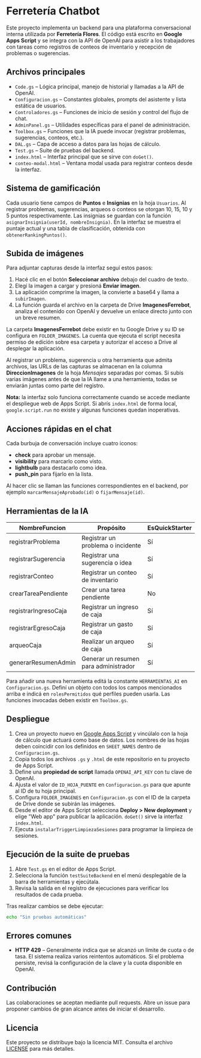 # Ferretería Chatbot

Este proyecto implementa un backend para una plataforma conversacional interna utilizada por **Ferretería Flores**. El código está escrito en **Google Apps Script** y se integra con la API de OpenAI para asistir a los trabajadores con tareas como registros de conteos de inventario y recepción de problemas o sugerencias.

## Archivos principales

- `Code.gs` – Lógica principal, manejo de historial y llamadas a la API de OpenAI.
- `Configuracion.gs` – Constantes globales, prompts del asistente y lista estática de usuarios.
- `Controladores.gs` – Funciones de inicio de sesión y control del flujo de chat.
- `AdminPanel.gs` – Utilidades específicas para el panel de administración.
- `Toolbox.gs` – Funciones que la IA puede invocar (registrar problemas, sugerencias, conteos, etc.).
- `DAL.gs` – Capa de acceso a datos para las hojas de cálculo.
- `Test.gs` – Suite de pruebas del backend.
- `index.html` – Interfaz principal que se sirve con `doGet()`.
- `conteo-modal.html` – Ventana modal usada para registrar conteos desde la interfaz.

## Sistema de gamificación

Cada usuario tiene campos de **Puntos** e **Insignias** en la hoja `Usuarios`.
Al registrar problemas, sugerencias, arqueos o conteos se otorgan 10, 15, 10 y 5 puntos respectivamente.
Las insignias se guardan con la función `asignarInsignia(userId, nombreInsignia)`.
En la interfaz se muestra el puntaje actual y una tabla de clasificación,
obtenida con `obtenerRankingPuntos()`.

## Subida de imágenes

Para adjuntar capturas desde la interfaz seguí estos pasos:

1. Hacé clic en el botón **Seleccionar archivo** debajo del cuadro de texto.
2. Elegí la imagen a cargar y presioná **Enviar imagen**.
3. La aplicación comprime la imagen, la convierte a base64 y llama a
   `subirImagen`.
4. La función guarda el archivo en la carpeta de Drive **ImagenesFerrebot**,
   analiza el contenido con OpenAI y devuelve un enlace directo junto con un
   breve resumen.

La carpeta **ImagenesFerrebot** debe existir en tu Google Drive y su ID se
configura en `FOLDER_IMAGENES`. La cuenta que ejecuta el script necesita permiso
de edición sobre esa carpeta y autorizar el acceso a Drive al desplegar la
aplicación.

Al registrar un problema, sugerencia u otra herramienta que admita archivos,
las URLs de las capturas se almacenan en la columna **DireccionImagenes** de la
hoja *Mensajes* separadas por comas.
Si subís varias imágenes antes de que la IA llame a una herramienta, todas se
enviarán juntas como parte del registro.

**Nota:** la interfaz solo funciona correctamente cuando se accede mediante el
despliegue web de Apps Script. Si abrís `index.html` de forma local,
`google.script.run` no existe y algunas funciones quedan inoperativas.

## Acciones rápidas en el chat

Cada burbuja de conversación incluye cuatro iconos:

- **check** para aprobar un mensaje.
- **visibility** para marcarlo como visto.
- **lightbulb** para destacarlo como idea.
- **push_pin** para fijarlo en la lista.

Al hacer clic se llaman las funciones correspondientes en el backend,
por ejemplo `marcarMensajeAprobado(id)` o `fijarMensaje(id)`.

## Herramientas de la IA

| NombreFuncion           | Propósito                                   | EsQuickStarter |
| ----------------------- | ------------------------------------------- | -------------- |
| registrarProblema       | Registrar un problema o incidente           | Sí             |
| registrarSugerencia     | Registrar una sugerencia o idea             | Sí             |
| registrarConteo         | Registrar un conteo de inventario           | Sí             |
| crearTareaPendiente     | Crear una tarea pendiente                   | No             |
| registrarIngresoCaja    | Registrar un ingreso de caja                | Sí             |
| registrarEgresoCaja     | Registrar un gasto de caja                  | Sí             |
| arqueoCaja              | Realizar un arqueo de caja                  | Sí             |
| generarResumenAdmin     | Generar un resumen para administrador       | Sí             |

Para añadir una nueva herramienta editá la constante `HERRAMIENTAS_AI`
en `Configuracion.gs`. Definí un objeto con todos los campos mencionados
arriba e indicá en `rolesPermitidos` qué perfiles pueden usarla. Las
funciones invocadas deben existir en `Toolbox.gs`.


## Despliegue

1. Crea un proyecto nuevo en [Google Apps Script](https://script.google.com/) y vincúlalo con la hoja de cálculo que actuará como base de datos. Los nombres de las hojas deben coincidir con los definidos en `SHEET_NAMES` dentro de `Configuracion.gs`.
2. Copia todos los archivos `.gs` y `.html` de este repositorio en tu proyecto de Apps Script.
3. Define una **propiedad de script** llamada `OPENAI_API_KEY` con tu clave de OpenAI.
4. Ajusta el valor de `ID_HOJA_PUENTE` en `Configuracion.gs` para que apunte al ID de tu hoja principal.
5. Configura `FOLDER_IMAGENES` en `Configuracion.gs` con el ID de la carpeta de Drive donde se subirán las imágenes.
6. Desde el editor de Apps Script selecciona **Deploy > New deployment** y elige "Web app" para publicar la aplicación. `doGet()` sirve la interfaz `index.html`.
7. Ejecuta `instalarTriggerLimpiezaSesiones` para programar la limpieza de sesiones.

## Ejecución de la suite de pruebas

1. Abre `Test.gs` en el editor de Apps Script.
2. Selecciona la función `testSuiteBackend` en el menú desplegable de la barra de herramientas y ejecútala.
3. Revisa la salida en el registro de ejecuciones para verificar los resultados de cada prueba.

Tras realizar cambios se debe ejecutar:

```bash
echo "Sin pruebas automáticas"
```

## Errores comunes

- **HTTP 429** – Generalmente indica que se alcanzó un límite de cuota o de tasa. El sistema realiza varios reintentos automáticos. Si el problema persiste, revisá la configuración de la clave y la cuota disponible en OpenAI.


## Contribución

Las colaboraciones se aceptan mediante pull requests.
Abre un issue para proponer cambios de gran alcance antes de iniciar el desarrollo.

## Licencia

Este proyecto se distribuye bajo la licencia MIT. Consulta el archivo [LICENSE](LICENSE) para más detalles.
